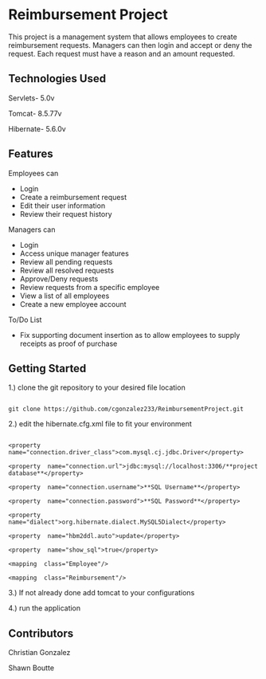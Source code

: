
# Reimbursement Project
This project is a management system that allows employees to create reimbursement requests. Managers can then login and accept or deny the request. Each request must have a reason and an amount requested. 

## Technologies Used

Servlets- 5.0v

Tomcat- 8.5.77v

Hibernate- 5.6.0v

## Features
Employees can 
- Login
- Create a reimbursement request
- Edit their user information
- Review their request history

Managers can
- Login
- Access unique manager features
- Review all pending requests
- Review all resolved requests
- Approve/Deny requests
- Review requests from a specific employee
- View a list of all employees
- Create a new employee account 

To/Do List
- Fix supporting document insertion as to allow employees to supply receipts as proof of purchase

## Getting Started

1.) clone the git repository to your desired file location

~~~

git clone https://github.com/cgonzalez233/ReimbursementProject.git

~~~

2.) edit the hibernate.cfg.xml file to fit your environment

~~~

<property  name="connection.driver_class">com.mysql.cj.jdbc.Driver</property>

<property  name="connection.url">jdbc:mysql://localhost:3306/**project database**</property>

<property  name="connection.username">**SQL Username**</property>

<property  name="connection.password">**SQL Password**</property>

<property  name="dialect">org.hibernate.dialect.MySQL5Dialect</property>

<property  name="hbm2ddl.auto">update</property>

<property  name="show_sql">true</property>

<mapping  class="Employee"/>

<mapping  class="Reimbursement"/>

~~~

3.) If not already done add tomcat to your configurations

4.) run the application

## Contributors

Christian Gonzalez

Shawn Boutte
